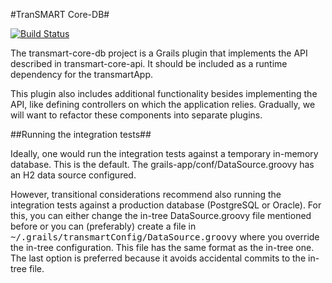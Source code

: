 #TranSMART Core-DB#

[![Build Status](https://travis-ci.org/transmart/transmart-core-db.png?branch=master)](https://travis-ci.org/transmart/transmart-core-db)

The transmart-core-db project is a Grails plugin that implements the API
described in transmart-core-api. It should be included as a runtime dependency
for the transmartApp.

This plugin also includes additional functionality besides implementing the API,
like defining controllers on which the application relies. Gradually, we will
want to refactor these components into separate plugins.

##Running the integration tests##

Ideally, one would run the integration tests against a temporary in-memory
database. This is the default. The grails-app/conf/DataSource.groovy has an H2
data source configured.

However, transitional considerations recommend also running the integration
tests against a production database (PostgreSQL or Oracle). For this, you can
either change the in-tree DataSource.groovy file mentioned before or you can
(preferably) create a file in
<tt>~/.grails/transmartConfig/DataSource.groovy</tt> where you override the
in-tree configuration. This file has the same format as the in-tree one. The
last option is preferred because it avoids accidental commits to the in-tree
file.
